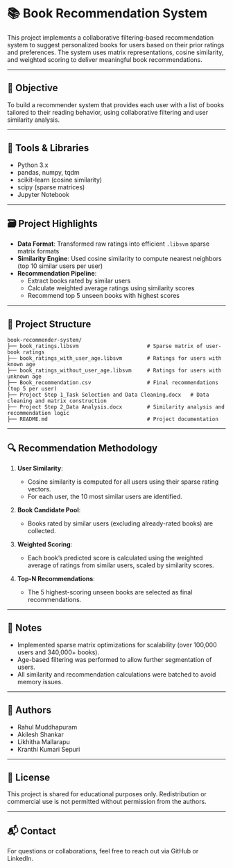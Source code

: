# 📚 Book Recommendation System

This project implements a collaborative filtering-based recommendation system to suggest personalized books for users based on their prior ratings and preferences. The system uses matrix representations, cosine similarity, and weighted scoring to deliver meaningful book recommendations.

---

## 🎯 Objective

To build a recommender system that provides each user with a list of books tailored to their reading behavior, using collaborative filtering and user similarity analysis.

---

## 🧰 Tools & Libraries

- Python 3.x
- pandas, numpy, tqdm
- scikit-learn (cosine similarity)
- scipy (sparse matrices)
- Jupyter Notebook

---

## 🗃️ Project Highlights

- **Data Format**: Transformed raw ratings into efficient `.libsvm` sparse matrix formats
- **Similarity Engine**: Used cosine similarity to compute nearest neighbors (top 10 similar users per user)
- **Recommendation Pipeline**:
  - Extract books rated by similar users
  - Calculate weighted average ratings using similarity scores
  - Recommend top 5 unseen books with highest scores

---

## 📂 Project Structure

```
book-recommender-system/
├── book_ratings.libsvm                      # Sparse matrix of user-book ratings
├── book_ratings_with_user_age.libsvm        # Ratings for users with known age
├── book_ratings_without_user_age.libsvm     # Ratings for users with unknown age
├── Book_recommendation.csv                  # Final recommendations (top 5 per user)
├── Project Step 1_Task Selection and Data Cleaning.docx   # Data cleaning and matrix construction
├── Project Step 2_Data Analysis.docx        # Similarity analysis and recommendation logic
├── README.md                                # Project documentation
```

---

## 🔍 Recommendation Methodology

1. **User Similarity**:
   - Cosine similarity is computed for all users using their sparse rating vectors.
   - For each user, the 10 most similar users are identified.

2. **Book Candidate Pool**:
   - Books rated by similar users (excluding already-rated books) are collected.

3. **Weighted Scoring**:
   - Each book’s predicted score is calculated using the weighted average of ratings from similar users, scaled by similarity scores.

4. **Top-N Recommendations**:
   - The 5 highest-scoring unseen books are selected as final recommendations.

---

## 📝 Notes

- Implemented sparse matrix optimizations for scalability (over 100,000 users and 340,000+ books).
- Age-based filtering was performed to allow further segmentation of users.
- All similarity and recommendation calculations were batched to avoid memory issues.

---

## 👤 Authors

- Rahul Muddhapuram  
- Akilesh Shankar  
- Likhitha Mallarapu  
- Kranthi Kumari Sepuri

---

## 📄 License

This project is shared for educational purposes only. Redistribution or commercial use is not permitted without permission from the authors.

---

## 📬 Contact

For questions or collaborations, feel free to reach out via GitHub or LinkedIn.
